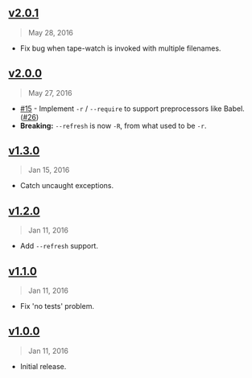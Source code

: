 ## [v2.0.1]
> May 28, 2016

- Fix bug when tape-watch is invoked with multiple filenames.

[v2.0.1]: https://github.com/rstacruz/tape-watch/compare/v0.0.0...v2.0.1

## [v2.0.0]
> May 27, 2016

- [#15] - Implement `-r` / `--require` to support preprocessors like Babel. ([#26])
- __Breaking:__ `--refresh` is now `-R`, from what used to be `-r`.

[v2.0.0]: https://github.com/rstacruz/tape-watch/compare/v1.3.0...v2.0.0

## [v1.3.0]
> Jan 15, 2016

- Catch uncaught exceptions.

[v1.3.0]: https://github.com/rstacruz/tape-watch/compare/v1.2.0...v1.3.0

## [v1.2.0]
> Jan 11, 2016

- Add `--refresh` support.

[v1.2.0]: https://github.com/rstacruz/tape-watch/compare/v1.1.0...v1.2.0

## [v1.1.0]
> Jan 11, 2016

- Fix 'no tests' problem.

[v1.1.0]: https://github.com/rstacruz/tape-watch/compare/v1.0.0...v1.1.0

## [v1.0.0]
> Jan 11, 2016

- Initial release.

[v1.0.0]: https://github.com/rstacruz/tape-watch/tree/v1.0.0
[#15]: https://github.com/rstacruz/tape-watch/issues/15
[#26]: https://github.com/rstacruz/tape-watch/issues/26

